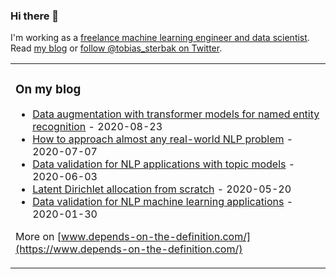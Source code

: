 ### Hi there 👋

I'm working as a [freelance machine learning engineer and data scientist](https://tobiassterbak.com/). Read [my blog](https://www.depends-on-the-definition.com/) or [follow @tobias_sterbak on Twitter](https://twitter.com/tobias_sterbak).

<table><tr>
  <td valign="top" width="33%">

### On my blog
<!-- blog starts -->
* [Data augmentation with transformer models for named entity recognition](https://www.depends-on-the-definition.com/data-augmentation-with-transformers/) - 2020-08-23
* [How to approach almost any real-world NLP problem](https://www.depends-on-the-definition.com/how-to-approach-nlp/) - 2020-07-07
* [Data validation for NLP applications with topic models](https://www.depends-on-the-definition.com/data-validation-with-topic-models/) - 2020-06-03
* [Latent Dirichlet allocation from scratch](https://www.depends-on-the-definition.com/lda-from-scratch/) - 2020-05-20
* [Data validation for NLP machine learning applications](https://www.depends-on-the-definition.com/data-validation-for-nlp/) - 2020-01-30
<!-- blog ends -->

More on [www.depends-on-the-definition.com/](https://www.depends-on-the-definition.com/)
</td>
</tr></table>

